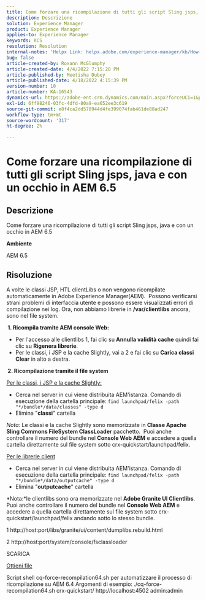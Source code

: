 ```yaml
---
title: Come forzare una ricompilazione di tutti gli script Sling jsps, java e con un occhio in AEM 6.5
description: Descrizione
solution: Experience Manager
product: Experience Manager
applies-to: Experience Manager
keywords: KCS
resolution: Resolution
internal-notes: 'Helpx Link: helpx.adobe.com/experience-manager/kb/How-to-force-a-recompilation-of-all-Sling-scripts-jsps-java-sightly-on-AEM-6-4.html'
bug: false
article-created-by: Roxann McGlumphy
article-created-date: 4/4/2022 7:15:28 PM
article-published-by: Meetisha Dubey
article-published-date: 4/18/2022 4:15:39 PM
version-number: 10
article-number: KA-16543
dynamics-url: https://adobe-ent.crm.dynamics.com/main.aspx?forceUCI=1&pagetype=entityrecord&etn=knowledgearticle&id=954b3a93-4bb4-ec11-983f-000d3a5d0bca
exl-id: 6ff98246-03fc-4dfd-80a9-ea652ee3c619
source-git-commit: e8f4ca2dd578944d4fe399074fab461de88ad247
workflow-type: tm+mt
source-wordcount: '317'
ht-degree: 2%

---
```


# Come forzare una ricompilazione di tutti gli script Sling jsps, java e con un occhio in AEM 6.5

## Descrizione


Come forzare una ricompilazione di tutti gli script Sling jsps, java e con un occhio in AEM 6.5

<b>Ambiente</b>

AEM 6.5


## Risoluzione


A volte le classi JSP, HTL clientLibs o non vengono ricompilate automaticamente in Adobe Experience Manager(AEM).  Possono verificarsi strani problemi di interfaccia utente e possono essere visualizzati errori di compilazione nei log. Ora, non abbiamo librerie in <b>/var/clientlibs</b> ancora, sono nel file system.

<b> 1. Ricompila tramite AEM console Web:</b>

- Per l&#39;accesso alle clientlibs 1, fai clic su <b>Annulla validità cache</b> quindi fai clic su <b>Rigenera librerie</b>.
- Per le classi, i JSP e la cache Slightly, vai a 2 e fai clic su <b>Carica classi Clear</b> in alto a destra.


<b> 2. Ricompilazione tramite il file system</b>

<u>Per le classi, i JSP e la cache Slightly:</u>

- Cerca nel server in cui viene distribuita AEM&#39;istanza. Comando di esecuzione della cartella principale: `find launchpad/felix -path "*/bundle*/data/classes" -type d`
- Elimina &quot;<b>classi</b>&quot; cartella


*Nota:* Le classi e la cache Slightly sono memorizzate in <b>Classe Apache Sling Commons FileSystem ClassLoader</b> pacchetto.  Puoi anche controllare il numero del bundle nel <b>Console Web AEM</b> e accedere a quella cartella direttamente sul file system sotto crx-quickstart/launchpad/felix.



<u>Per le librerie client</u>

- Cerca nel server in cui viene distribuita AEM&#39;istanza. Comando di esecuzione della cartella principale: `find launchpad/felix -path "*/bundle*/data/outputcache" -type d `
- Elimina &quot;<b>outputcache</b>&quot; cartella


*Nota:*le clientlibs sono ora memorizzate nel <b>Adobe Granite UI Clientlibs</b>.  Puoi anche controllare il numero del bundle nel <b>Console Web AEM</b> e accedere a quella cartella direttamente sul file system sotto crx-quickstart/launchpad/felix andando sotto lo stesso bundle.



1 http://host:port/libs/granite/ui/content/dumplibs.rebuild.html

2 http://host:port/system/console/fsclassloader





SCARICA

[Ottieni file](https://helpx.adobe.com/content/dam/help/en/experience-manager/kb/How-to-force-a-recompilation-of-all-Sling-scripts-jsps-java-sightly-on-AEM-6-4/_jcr_content/main-pars/download_section/download-1/cq-force-recompilation64.zip "cq-force-recompilation64.zip")

Script shell cq-force-recompilation64.sh per automatizzare il processo di ricompilazione su AEM 6.4 Argomenti di esempio: ./cq-force-recompilation64.sh crx-quickstart/ http://localhost:4502 admin:admin
